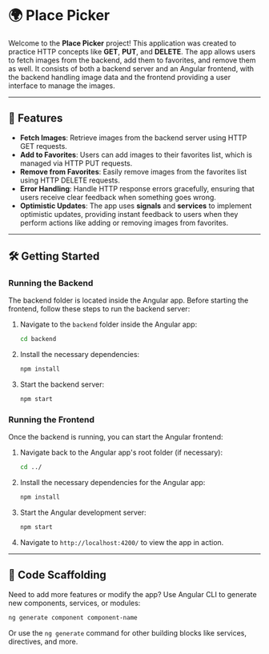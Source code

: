 
# 🌍 Place Picker

Welcome to the **Place Picker** project! This application was created to practice HTTP concepts like **GET**, **PUT**, and **DELETE**. The app allows users to fetch images from the backend, add them to favorites, and remove them as well. It consists of both a backend server and an Angular frontend, with the backend handling image data and the frontend providing a user interface to manage the images.

---

## 📝 Features

- **Fetch Images**: Retrieve images from the backend server using HTTP GET requests.
- **Add to Favorites**: Users can add images to their favorites list, which is managed via HTTP PUT requests.
- **Remove from Favorites**: Easily remove images from the favorites list using HTTP DELETE requests.
- **Error Handling**: Handle HTTP response errors gracefully, ensuring that users receive clear feedback when something goes wrong.
- **Optimistic Updates**: The app uses **signals** and **services** to implement optimistic updates, providing instant feedback to users when they perform actions like adding or removing images from favorites.

---

## 🛠️ Getting Started

### Running the Backend

The backend folder is located inside the Angular app. Before starting the frontend, follow these steps to run the backend server:

1. Navigate to the `backend` folder inside the Angular app:
   ```bash
   cd backend
   ```
2. Install the necessary dependencies:
   ```bash
   npm install
   ```
3. Start the backend server:
   ```bash
   npm start
   ```

### Running the Frontend

Once the backend is running, you can start the Angular frontend:

1. Navigate back to the Angular app's root folder (if necessary):
   ```bash
   cd ../
   ```
2. Install the necessary dependencies for the Angular app:
   ```bash
   npm install
   ```
3. Start the Angular development server:
   ```bash
   npm start
   ```
4. Navigate to `http://localhost:4200/` to view the app in action.

---

## 📄 Code Scaffolding

Need to add more features or modify the app? Use Angular CLI to generate new components, services, or modules:

```bash
ng generate component component-name
```

Or use the `ng generate` command for other building blocks like services, directives, and more.
